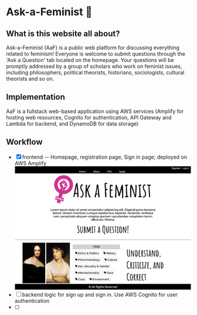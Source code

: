 # Ask-a-Feminist :woman:

## What is this website all about?

Ask-a-Feminist (AaF) is a public web platform for discussing everything related to feminism! Everyone is welcome to submit questions through the 'Ask a Question' tab located on the homepage. Your questions will be promptly addressed by a group of scholars who work on feminist issues, including philosophers, political theorists, historians, sociologists, cultural theorists and so on.

## Implementation

AaF is a fullstack web-based application using AWS services (Amplify for hosting web resources, Cognito for authentication, API Gateway and Lambda for backend, and DynamoDB for data storage)

## Workflow

- [x] frontend -- Homepage, registration page, Sign in page; deployed on AWS Amplify
![image](./demo/homepage.png)
- [ ] backend logic for sign up and sign in. Use AWS Cognito for user authentication 
- [ ] 